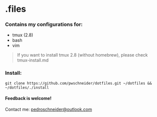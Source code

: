 # .files

### Contains my configurations for:
* tmux (2.8)
* bash
* vim

> If you want to install tmux 2.8 (without homebrew), please check tmux-install.md

### Install:
```
git clone https://github.com/pwschneider/dotfiles.git ~/dotfiles && ~/dotfiles/./install
```
#### Feedback is welcome!
Contact me: pedroschneider@outlook.com
